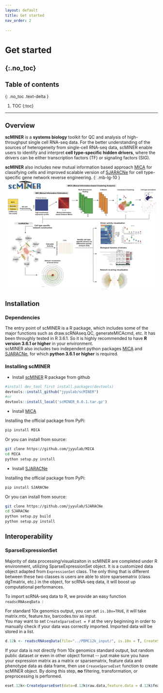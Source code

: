 ```yaml
---
layout: default
title: Get started
nav_order: 2

---
```

# Get started
{:.no_toc}
--- 

## Table of contents
{: .no_toc .text-delta }

1. TOC
{:toc}
---  

## Overview
**scMINER** is a **systems biology** toolkit for QC and analysis of high-throughput single cell RNA-seq data. 
For the better understanding of the sources of heterogeneity from single-cell RNA-seq data, scMINER enable users 
to identify and interpret **cell type-specific hidden drivers**, where the drivers can be either transcription 
factors (TF) or signaling factors (SIG). 

**scMINER** also includes new mutual information based approach [MICA](https://github.com/jyyulab/MICA) for classifying 
cells and improved scalable version of [SJARACNe](https://github.com/jyyulab/SJARACNe) for cell type-specific 
gene network reverse engineering.
{: .mb-lg-10 }
<img src="../docs/plots/scMINER_Overview.png" alt="Overview"/> 


## Installation

### Dependencies
The entry point of scMINER is a R package, which includes some of the major functions such as draw.scRNAseq.QC, generateMICAcmd, etc. It has been
throughly tested in R 3.6.1. So it is highly recommended to have **R version 3.6.1 or higher** in your environment.  
scMINER also includes two independent python packages [MICA](https://github.com/jyyulab/MICA) and 
[SJARACNe](https://github.com/jyyulab/SJARACNe), for which **python 3.6.1 or higher** is required.

### Installing scMINER

* Install [scMINER](https://github.com/jyyulab/scMINER) R package from github

```R
#install dev_tool first install.packages(devtools)
devtools::install_github("jyyulab/scMINER") 
#or
devtools::install_local('scMINER_0.0.1.tar.gz')
```

* Install [MICA](https://github.com/jyyulab/MICA)

 Installing the official package from PyPi:

```bash
pip install MICA
```

 Or you can install from source: 

```bash
git clone https://github.com/jyyulab/MICA
cd MICA
python setup.py install
```

* Install [SJARACNe](https://github.com/jyyulab/SJARACNe)

 Installing the official package from PyPi:
```bash
pip install SJARACNe
```

 Or you can install from source: 
```bash
git clone https://github.com/jyyulab/SJARACNe
cd SJARACNe
python setup.py build
python setup.py install
```

## Interoperability
### SparseExpressionSet

Majority of data processing/visualizaiton in scMINER are completed under R environment, utilizing SparseExpressionSet object. It is a customized data object adapted from `ExpressionSet` class. The only thing that is different between these two classes is users are able to store sparsematrix (class dgTmatrix, etc.) in the object, for scRNA-seq data, it will boost up computational performances.


To import scRNA-seq data to R, we provide an easy function `readscRNAseqData `:  

For standard 10x genomics output, you can set `is.10x=TRUE`, it will take matrix.mtx, feature.tsv, barcodes.tsv as input.  
You may want to set `CreateSparseEset = F` at the very beginning in order to manually check if your data was correctly imported. Imported data will be stored in a list.

```R
d.12k <- readscRNAseqData(file="../PBMC12k_input/", is.10x = T, CreateSparseEset = F, add.meta = F)
```

If your data is not directly from 10x genomics standard output, but random public dataset or even in other object format -- just make sure you have your expression matrix as a matrix or sparsematrix, feature data and phenotype data as data frame, then use `CreaseSparseEset` function to create scMINER object. By doing this step, **no** filtering, transformation, or preprocessing is performed.

```R
eset.12k<-CreateSparseEset(data=d.12k$raw.data,feature.data = d.12k$feature.data, add.meta = T)
```

